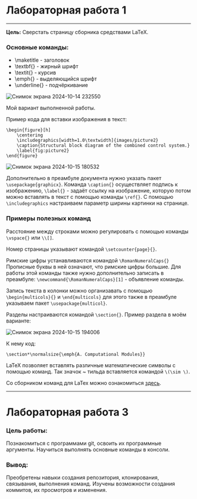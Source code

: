 # Лабораторная работа 1

---

**Цель:** Сверстать страницу сборника средствами LaTeX.

### Основные команды:

 * \maketitle - заголовок
 * \textbf{} - жирный шрифт
 * \textit{} - курсив
 * \emph{} - выделяющийся шрифт
 * \underline{} - подчёркивание
   
![Снимок экрана 2024-10-14 232550](https://github.com/user-attachments/assets/f0485bec-598a-4546-89eb-c6838ee2b27e)

Мой вариант выполненной работы.

Пример кода для вставки изображения в текст:
```
\begin{figure}[h]
    \centering
    \includegraphics[width=1.0\textwidth]{images/picture2}
    \caption{Structural block diagram of the combined control system.}
    \label{fig:picture2}
\end{figure}
```
![Снимок экрана 2024-10-15 180532](https://github.com/user-attachments/assets/9de15eb5-a484-4597-9d65-7486f3dea879)

Дополнительно в преамбуле документа нужно указать пакет `\usepackage{graphicx}`. Команда `\caption{}` осуществляет подпись к изображению, `\label{}` - задаёт ссылку на изображение, которую потом можно вставлять в текст с помощью команды `\ref{}`. С помощью `\includegraphics` настраиваем параметр ширины картинки на странице.

### Примеры полезных команд

Расстояние между строками можно регулировать с помощью команды `\vspace{}` или `\\[]`.

Номер страницы указывают командой `\setcounter{page}{}`.

Римские цифры устанавливаются командой `\RomanNumeralCaps{}` Прописные буквы в ней означают, что римские цифры большие. Для работы этой команды также нужно дополнительно записать в преамбуле: `\newcommand{\RomanNumeralCaps}[1]` - объявление команды.

Запись текста в колонки можно организавать с помощью `\begin{multicols}{}` и `\end{multicols}` для этого также в преамбуле указываем пакет `\usepackage{multicol}`.

Разделы настраиваются командой `\section{}`. Пример раздела в моём варианте:

![Снимок экрана 2024-10-15 194006](https://github.com/user-attachments/assets/60ce1ae0-cab4-479d-acae-e20f7120d2c6)

К нему код:

`\section*\normalsize{\emph{A. Computational Modules}}`

LaTeX позволяет вставлять различные математические символы с помощью команд. Так значок ~ тильда вставляется командой `\(\sim \)`.

Со сборником команд для LaTex можно ознакомиться [здесь](https://grammarware.net/text/syutkin/TextInLaTeX.pdf).

---

# Лабораторная работа 3

### Цель работы:

Познакомиться с программами git, освоить их программные аргументы. Научиться выполнять основные команды в консоли.

### Вывод:

Преобретены навыки создания репозитория, клонирования, связывания, выполнения команд. Изучены возможности создания коммитов, их просмотров и изменения.
